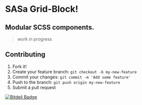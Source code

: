 SASa Grid-Block!
====

## Modular SCSS components.
> work in progress

## Contributing

1. Fork it!
2. Create your feature branch: `git checkout -b my-new-feature`
3. Commit your changes: `git commit -m 'Add some feature'`
4. Push to the branch: `git push origin my-new-feature`
5. Submit a pull request

[![Bitdeli Badge](https://d2weczhvl823v0.cloudfront.net/newaeonweb/sasa/trend.png)](https://bitdeli.com/free "Bitdeli Badge")
